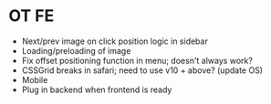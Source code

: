 # OT FE

- Next/prev image on click position logic in sidebar
- Loading/preloading of image
- Fix offset positioning function in menu; doesn't always work?
- CSSGrid breaks in safari; need to use v10 + above? (update OS)
- Mobile
- Plug in backend when frontend is ready


